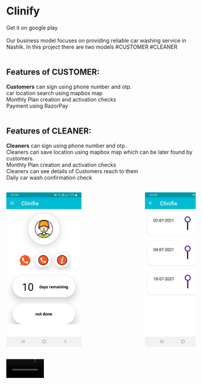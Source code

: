 # Clinify
Get it on google play
<br>
<br>
Our business model focuses on providing reliable car washing service in Nashik.
In this project there are two models
#CUSTOMER
#CLEANER
<br>
<br>
<h2>Features of CUSTOMER:</h2>
<b>Customers</b> can sign using phone number and otp.
<br>
car location search using mapbox map
<br>
Monthly Plan creation and activation checks
<br>
Payment using RazorPay
<br><br>
<h2>Features of CLEANER:</h2>
<b>Cleaners</b> can sign using phone number and otp.
<br>
Cleaners can save location using mapbox map which can be later found by customers.
<br>
Monthly Plan creation and activation checks
<br>
Cleaners can see details of Customers reach to them
<br>
Daily car wash confirmation check
<br>
<br>
<pre><img src="app/images/126812758-c9ea5e30-68d6-4732-a3ed-e472b3d440b8.jpg" width="200">                    <img src="app/images/126813448-20685b77-1d06-4e2f-8a5b-1740296a6aca.jpg" width="200">                    <img src="app/images/126813970-49d2c5ab-59fc-4d03-a3d6-91a84ee68731.jpg" width="200"><pre>


<video src='https://user-images.githubusercontent.com/58764738/139266627-dfe2db20-deb5-4801-8990-5a6523362c5b.mp4' width="100">









